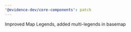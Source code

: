 ```yaml
---
'@evidence-dev/core-components': patch
---
```


Improved Map Legends, added multi-legends in basemap
